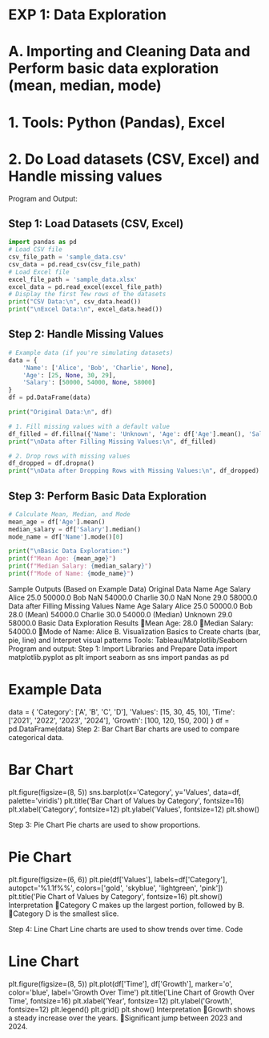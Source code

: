 # EXP 1: Data Exploration
# A. Importing and Cleaning Data and Perform basic data exploration (mean, median, mode)
# 1. Tools: Python (Pandas), Excel
# 2. Do Load datasets (CSV, Excel) and Handle missing values

Program and Output:
## Step 1: Load Datasets (CSV, Excel)
```python
import pandas as pd
# Load CSV file
csv_file_path = 'sample_data.csv'
csv_data = pd.read_csv(csv_file_path)
# Load Excel file
excel_file_path = 'sample_data.xlsx'
excel_data = pd.read_excel(excel_file_path)
# Display the first few rows of the datasets
print("CSV Data:\n", csv_data.head())
print("\nExcel Data:\n", excel_data.head())
```

## Step 2: Handle Missing Values
```python
# Example data (if you're simulating datasets)
data = {
    'Name': ['Alice', 'Bob', 'Charlie', None],
    'Age': [25, None, 30, 29],
    'Salary': [50000, 54000, None, 58000]
}
df = pd.DataFrame(data)

print("Original Data:\n", df)

# 1. Fill missing values with a default value
df_filled = df.fillna({'Name': 'Unknown', 'Age': df['Age'].mean(), 'Salary': df['Salary'].median()})
print("\nData after Filling Missing Values:\n", df_filled)

# 2. Drop rows with missing values
df_dropped = df.dropna()
print("\nData after Dropping Rows with Missing Values:\n", df_dropped)
```

## Step 3: Perform Basic Data Exploration

```python
# Calculate Mean, Median, and Mode
mean_age = df['Age'].mean()
median_salary = df['Salary'].median()
mode_name = df['Name'].mode()[0]

print("\nBasic Data Exploration:")
print(f"Mean Age: {mean_age}")
print(f"Median Salary: {median_salary}")
print(f"Mode of Name: {mode_name}")
```
Sample Outputs (Based on Example Data)
Original Data
Name	Age	Salary
Alice	25.0	50000.0
Bob	NaN	54000.0
Charlie	30.0	NaN
None	29.0	58000.0
Data after Filling Missing Values
Name	Age	Salary
Alice	25.0	50000.0
Bob	28.0 (Mean)	54000.0
Charlie	30.0	54000.0 (Median)
Unknown	29.0	58000.0
Basic Data Exploration Results
Mean Age: 28.0
Median Salary: 54000.0
Mode of Name: Alice
B. Visualization Basics to Create charts (bar, pie, line) and Interpret visual patterns
Tools: Tableau/Matplotlib/Seaborn
Program and output:
Step 1: Import Libraries and Prepare Data
import matplotlib.pyplot as plt
import seaborn as sns
import pandas as pd

# Example Data
data = {
    'Category': ['A', 'B', 'C', 'D'],
    'Values': [15, 30, 45, 10],
    'Time': ['2021', '2022', '2023', '2024'],
    'Growth': [100, 120, 150, 200]
}
df = pd.DataFrame(data)
Step 2: Bar Chart
Bar charts are used to compare categorical data.
# Bar Chart
plt.figure(figsize=(8, 5))
sns.barplot(x='Category', y='Values', data=df, palette='viridis')
plt.title('Bar Chart of Values by Category', fontsize=16)
plt.xlabel('Category', fontsize=12)
plt.ylabel('Values', fontsize=12)
plt.show()

Step 3: Pie Chart
Pie charts are used to show proportions.
# Pie Chart
plt.figure(figsize=(6, 6))
plt.pie(df['Values'], labels=df['Category'], autopct='%1.1f%%', colors=['gold', 'skyblue', 'lightgreen', 'pink'])
plt.title('Pie Chart of Values by Category', fontsize=16)
plt.show()
Interpretation
Category C makes up the largest portion, followed by B.
Category D is the smallest slice.

Step 4: Line Chart
Line charts are used to show trends over time.
Code
# Line Chart
plt.figure(figsize=(8, 5))
plt.plot(df['Time'], df['Growth'], marker='o', color='blue', label='Growth Over Time')
plt.title('Line Chart of Growth Over Time', fontsize=16)
plt.xlabel('Year', fontsize=12)
plt.ylabel('Growth', fontsize=12)
plt.legend()
plt.grid()
plt.show()
Interpretation
Growth shows a steady increase over the years.
Significant jump between 2023 and 2024.
